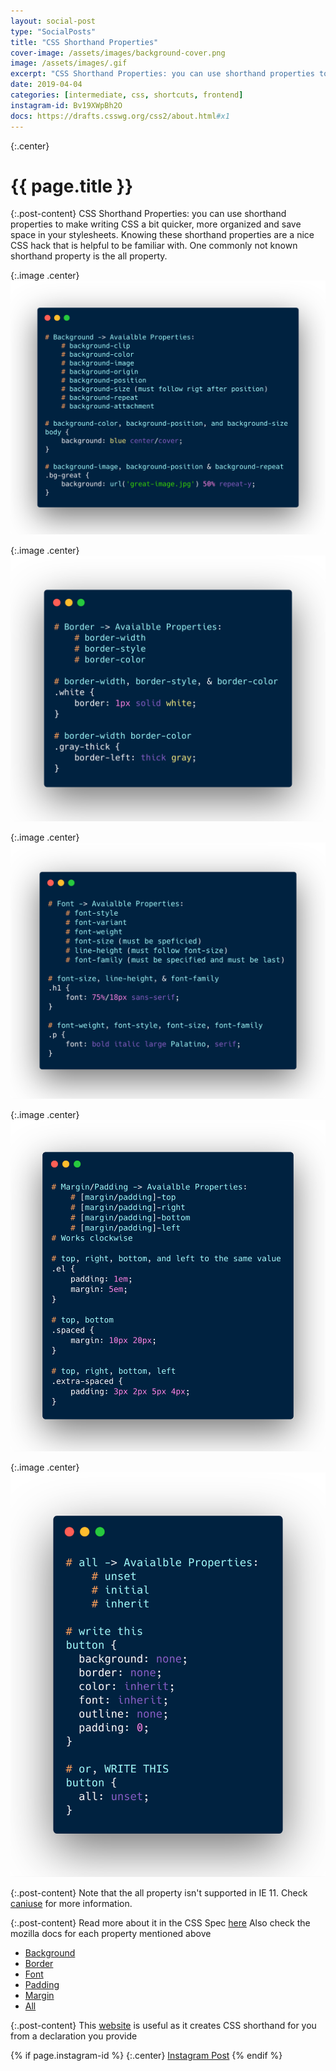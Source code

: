 ```yaml
---
layout: social-post
type: "SocialPosts"
title: "CSS Shorthand Properties"
cover-image: /assets/images/background-cover.png
image: /assets/images/.gif
excerpt: "CSS Shorthand Properties: you can use shorthand properties to make writing CSS a bit quicker, more organized and save space in your stylesheets."
date: 2019-04-04
categories: [intermediate, css, shortcuts, frontend]
instagram-id: Bv19XWpBh2O
docs: https://drafts.csswg.org/css2/about.html#x1
---
```

{:.center}
# {{ page.title }}

{:.post-content}
CSS Shorthand Properties: you can use shorthand properties to make writing CSS a bit 
quicker, more organized and save space in your stylesheets. Knowing these shorthand 
properties are a nice CSS hack that is helpful to be familiar with. One commonly 
not known shorthand property is the all property. 

{:.image .center}
![background-code](/assets/images/background-code.png)

{:.image .center}
![border-code](/assets/images/border-code.png)

{:.image .center}
![font-code](/assets/images/font-code.png)

{:.image .center}
![margin-padding-code](/assets/images/margin-padding-code.png)

{:.image .center}
![all-code](/assets/images/all-code.png)

{:.post-content}
Note that the all property isn't supported in IE 11. Check <a href="https://caniuse.com/#feat=css-all" target="_blank">caniuse</a>
for more information.

{:.post-content}
Read more about it in the CSS Spec <a href="{{page.docs}}" target="_blank">here</a>
Also check the mozilla docs for each property mentioned above
* <a href="https://developer.mozilla.org/en-US/docs/Web/CSS/background" target="_blank">Background</a>
* <a href="https://developer.mozilla.org/en-US/docs/Web/CSS/border" target="_blank">Border</a>
* <a href="https://developer.mozilla.org/en-US/docs/Web/CSS/font" target="_blank">Font</a>
* <a href="https://developer.mozilla.org/en-US/docs/Web/CSS/padding" target="_blank">Padding</a>
* <a href="https://developer.mozilla.org/en-US/docs/Web/CSS/margin" target="_blank">Margin</a>
* <a href="https://developer.mozilla.org/en-US/docs/Web/CSS/all" target="_blank">All</a>

{:.post-content}
This <a href="https://shrthnd.volume7.io/" target="_blank">website</a> is useful as it creates CSS shorthand for you from a declaration you provide

{% if page.instagram-id %}
{:.center}
<a class="insta-link" href="https://www.instagram.com/p/{{page.instagram-id}}" target="_blank">Instagram Post</a>
{% endif %}
